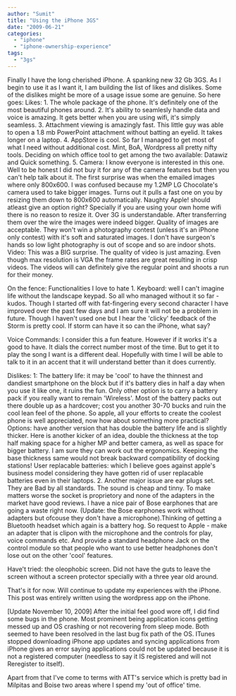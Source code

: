 ```yaml
---
author: "Sumit"
title: "Using the iPhone 3GS"
date: "2009-06-21"
categories: 
  - "iphone"
  - "iphone-ownership-experience"
tags: 
  - "3gs"
---
```


Finally I have the long cherished iPhone. A spanking new 32 Gb 3GS. As I begin to use it as I want it, I am building the list of likes and dislikes. Some of the dislikes might be more of a usage issue some are genuine. So here goes: Likes: 1. The whole package of the phone. It's definitely one of the most beautiful phones around. 2. It's ability to seamlesly handle data and voice is amazing. It gets better when you are using wifi, it's simply seamless. 3. Attachment viewing is amazingly fast. This little guy was able to open a 1.8 mb PowerPoint attachment without batting an eyelid. It takes longer on a laptop. 4. AppStore is cool. So far I managed to get most of what I need without additional cost. Mint, BoA, Wordpress all pretty nifty tools. Deciding on which office tool to get among the two available: Datawiz and Quick something. 5. Camera: I know everyone is interested in this one. Well to be honest I did not buy it for any of the camera features but then you can't help talk about it. The first surprise was when the emailed images where only 800x600. I was confused because my 1.2MP LG Chocolate's camera used to take bigger images. Turns out it pulls a fast one on you by resizing them down to 800x600 automatically. Naughty Apple! should atleast give an option right? Specially if you are using your own home wifi there is no reason to resize it. Over 3G is understandable. After transferring them over the wire the images were indeed bigger. Quality of images are acceptable. They won't win a photography contest (unless it's an iPhone only contest) with it's soft and saturated images. I don't have surgeon's hands so low light photography is out of scope and so are indoor shots. Video: This was a BIG surprise. The quality of video is just amazing. Even though max resolution is VGA the frame rates are great resulting in crisp videos. The videos will can definitely give the regular point and shoots a run for their money.

On the fence: Functionalities I love to hate 1. Keyboard: well I can't imagine life without the landscape keypad. So all who managed without it so far - kudos. Though I started off with fat-fingering every second character I have improved over the past few days and I am sure it will not be a problem in future. Though I haven't used one but I hear the 'clicky' feedback of the Storm is pretty cool. If storm can have it so can the iPhone, what say?

Voice Commands: I consider this a fun feature. However if it works it's a good to have. It dials the correct number most of the time. But to get it to play the song I want is a different deal. Hopefully with time I will be able to talk to it in an accent that it will understand better than it does currently.

Dislikes: 1: The battery life: it may be 'cool' to have the thinnest and dandiest smartphone on the block but if it's battery dies in half a day when you use it like one, it ruins the fun. Only other option is to carry a battery pack if you really want to remain 'Wireless'. Most of the battery packs out there double up as a hardcover; cost you another 30-70 bucks and ruin the cool lean feel of the phone. So apple, all your efforts to create the coolest phone is well appreciated, now how about something more practical? Options: have another version that has double the battery life and is slightly thicker. Here is another kicker of an idea, double the thickness at the top half making space for a higher MP and better camera, as well as space for bigger battery. I am sure they can work out the ergonomics. Keeping the base thickness same would not break backward compatibility of docking stations! User replacable batteries: which I believe goes against apple's business model considering they have gotten rid of user replacable batteries even in their laptops. 2. Another major issue are ear plugs set. They are Bad by all standards. The sound is cheap and tinny. To make matters worse the socket is proprietory and none of the adapters in the market have good reviews. I have a nice pair of Bose earphones that are going a waste right now. (Update: the Bose earphones work without adapters but ofcouse they don't have a microphone).Thinking of getting a Bluetooth headset which again is a battery hog. So request to Apple - make an adapter that is clipon with the microphone and the controls for play, voice commands etc. And provide a standard headphone Jack on the control module so that people who want to use better headphones don't lose out on the other 'cool' features.

Have't tried: the oleophobic screen. Did not have the guts to leave the screen without a screen protector specially with a three year old around.

That's it for now. Will continue to update my experiences with the iPhone. This post was entirely written using the wordpress app on the iPhone.

\[Update November 10, 2009\] After the initial feel good wore off, I did find some bugs in the phone. Most prominent being application icons getting messed up and OS crashing or not recovering from sleep mode. Both seemed to have been resolved in the last bug fix path of the OS. ITunes stopped downloading iPhone app updates and syncing applications from iPhone gives an error saying applications could not be updated because it is not a registered computer (needless to say it IS registered and will not Reregister to itself).

Apart from that I've come to terms with ATT's service which is pretty bad in Milpitas and Boise two areas where I spend my 'out of office' time.
